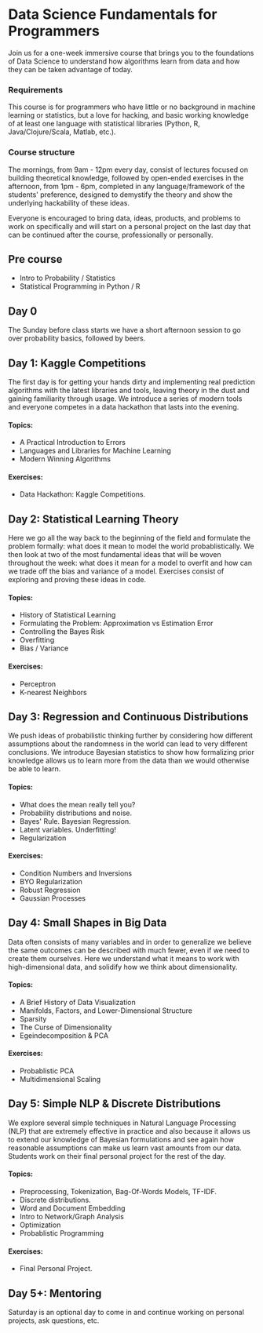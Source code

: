 # Data Science Fundamentals for Programmers

Join us for a one-week immersive course that brings you to the foundations of Data Science to understand how algorithms learn from data and how they can be taken advantage of today.

### Requirements
This course is for programmers who have little or no background in machine learning or statistics, but a love for hacking, and basic working knowledge of at least one language with statistical libraries (Python, R, Java/Clojure/Scala, Matlab, etc.).

### Course structure
The mornings, from 9am - 12pm every day, consist of lectures focused on building theoretical knowledge, followed by open-ended exercises in the afternoon, from 1pm - 6pm, completed in any language/framework of the students' preference, designed to demystify the theory and show the underlying hackability of these ideas.

Everyone is encouraged to bring data, ideas, products, and problems to work on specifically and will start on a personal project on the last day that can be continued after the course, professionally or personally.


## Pre course
* Intro to Probability / Statistics
* Statistical Programming in Python / R

## Day 0

The Sunday before class starts we have a short afternoon session to go over probability basics, followed by beers.

## Day 1: Kaggle Competitions

The first day is for getting your hands dirty and implementing real prediction algorithms with the latest libraries and tools, leaving theory in the dust and gaining familiarity through usage. We introduce a series of modern tools and everyone competes in a data hackathon that lasts into the evening.

#### Topics:
* A Practical Introduction to Errors
* Languages and Libraries for Machine Learning
* Modern Winning Algorithms

#### Exercises:
* Data Hackathon: Kaggle Competitions.

## Day 2: Statistical Learning Theory

Here we go all the way back to the beginning of the field and formulate the problem formally: what does it mean to model the world probablistically. We then look at two of the most fundamental ideas that will be woven throughout the week: what does it mean for a model to overfit and how can we trade off the bias and variance of a model. Exercises consist of exploring and proving these ideas in code.

#### Topics:
* History of Statistical Learning
* Formulating the Problem: Approximation vs Estimation Error
* Controlling the Bayes Risk
* Overfitting
* Bias / Variance

#### Exercises:
* Perceptron
* K-nearest Neighbors


## Day 3: Regression and Continuous Distributions

We push ideas of probabilistic thinking further by considering how different assumptions about the randomness in the world can lead to very different conclusions. We introduce Bayesian statistics to show how formalizing prior knowledge allows us to learn more from the data than we would otherwise be able to learn.

#### Topics:
* What does the mean really tell you?
* Probability distributions and noise.
* Bayes' Rule. Bayesian Regression.
* Latent variables. Underfitting!
* Regularization

#### Exercises:
* Condition Numbers and Inversions
* BYO Regularization
* Robust Regression
* Gaussian Processes


## Day 4: Small Shapes in Big Data

Data often consists of many variables and in order to generalize we believe the same outcomes can be described with much fewer, even if we need to create them ourselves. Here we understand what it means to work with high-dimensional data, and solidify how we think about dimensionality.

#### Topics:
* A Brief History of Data Visualization
* Manifolds, Factors, and Lower-Dimensional Structure
* Sparsity
* The Curse of Dimensionality
* Egeindecomposition & PCA

#### Exercises:
* Probablistic PCA
* Multidimensional Scaling


## Day 5: Simple NLP & Discrete Distributions

We explore several simple techniques in Natural Language Processing (NLP) that are extremely effective in practice and also because it allows us to extend our knowledge of Bayesian formulations and see again how reasonable assumptions can make us learn vast amounts from our data. Students work on their final personal project for the rest of the day.

#### Topics:
* Preprocessing, Tokenization, Bag-Of-Words Models, TF-IDF.
* Discrete distributions.
* Word and Document Embedding
* Intro to Network/Graph Analysis
* Optimization
* Probablistic Programming

#### Exercises:
* Final Personal Project.


## Day 5+: Mentoring

Saturday is an optional day to come in and continue working on personal projects, ask questions, etc.
